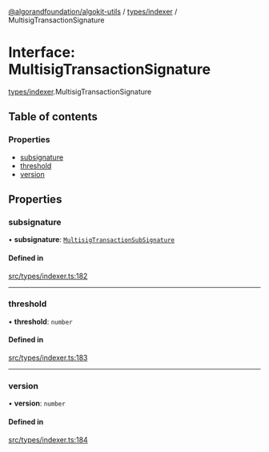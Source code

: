 [@algorandfoundation/algokit-utils](../README.md) / [types/indexer](../modules/types_indexer.md) / MultisigTransactionSignature

# Interface: MultisigTransactionSignature

[types/indexer](../modules/types_indexer.md).MultisigTransactionSignature

## Table of contents

### Properties

- [subsignature](types_indexer.MultisigTransactionSignature.md#subsignature)
- [threshold](types_indexer.MultisigTransactionSignature.md#threshold)
- [version](types_indexer.MultisigTransactionSignature.md#version)

## Properties

### subsignature

• **subsignature**: [`MultisigTransactionSubSignature`](types_indexer.MultisigTransactionSubSignature.md)

#### Defined in

[src/types/indexer.ts:182](https://github.com/algorandfoundation/algokit-utils-ts/blob/main/src/types/indexer.ts#L182)

___

### threshold

• **threshold**: `number`

#### Defined in

[src/types/indexer.ts:183](https://github.com/algorandfoundation/algokit-utils-ts/blob/main/src/types/indexer.ts#L183)

___

### version

• **version**: `number`

#### Defined in

[src/types/indexer.ts:184](https://github.com/algorandfoundation/algokit-utils-ts/blob/main/src/types/indexer.ts#L184)
